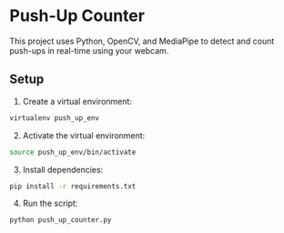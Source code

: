 # Push-Up Counter

This project uses Python, OpenCV, and MediaPipe to detect and count push-ups in real-time using your webcam.

## Setup

1. Create a virtual environment:
```bash
virtualenv push_up_env
  ```
2. Activate the virtual environment:
```bash
source push_up_env/bin/activate
```
3. Install dependencies:
```bash
pip install -r requirements.txt
```
4. Run the script:
```bash
python push_up_counter.py
```